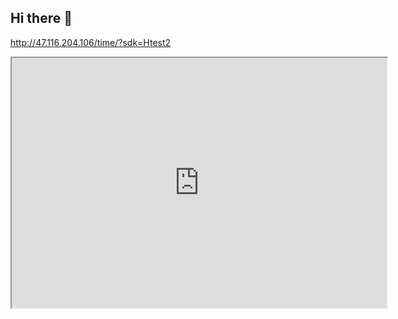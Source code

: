 ## Hi there 👋

<!--
**MIT-BOX/MIT-BOX** is a ✨ _special_ ✨ repository because its `README.md` (this file) appears on your GitHub profile.

Here are some ideas to get you started:

- 🔭 I’m currently working on ...
- 🌱 I’m currently learning ...
- 👯 I’m looking to collaborate on ...
- 🤔 I’m looking for help with ...
- 💬 Ask me about ...
- 📫 How to reach me: ...
- 😄 Pronouns: ...
- ⚡ Fun fact: ...
-->

http://47.116.204.106/time/?sdk=Htest2
<iframe src="https://example.com" width="600" height="400">
        抱歉，您的浏览器不支持内嵌框架(iframe)。
    </iframe>
